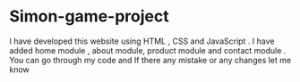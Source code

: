 # Simon-game-project
I have developed this website using HTML , CSS and JavaScript . I have added home module , about module, product module and contact module . You can go through my code and If there any mistake or any changes let me know
